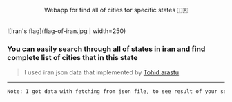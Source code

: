 <p align="center">Webapp for find all of cities for specific states 🇮🇷</p>
<br/>
![Iran's flag](flag-of-iran.jpg | width=250)

### You can easily search through all of states in iran and find complete list of cities that in this state
> I used iran.json data that implemented by [Tohid arastu](https://github.com/arastu)

----------------------

```diff
Note: I got data with fetching from json file, to see result of your search you must run app in local server
```
